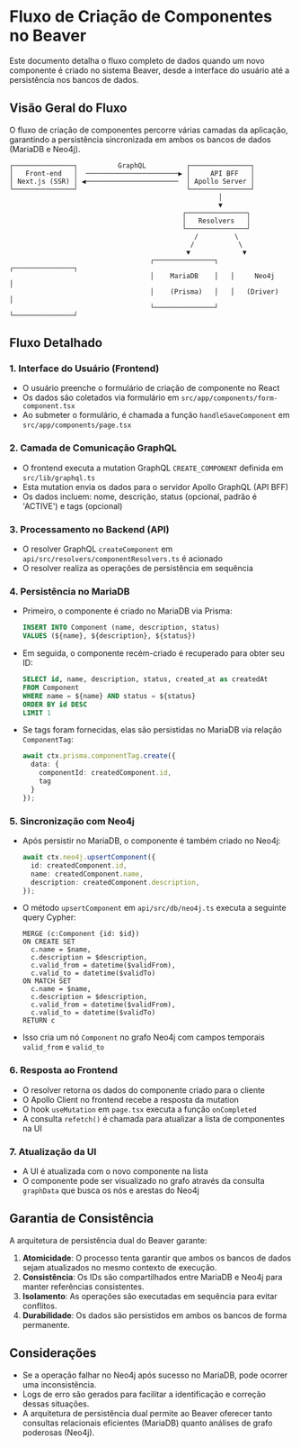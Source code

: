 # Fluxo de Criação de Componentes no Beaver

Este documento detalha o fluxo completo de dados quando um novo componente é criado no sistema Beaver, desde a interface do usuário até a persistência nos bancos de dados.

## Visão Geral do Fluxo

O fluxo de criação de componentes percorre várias camadas da aplicação, garantindo a persistência sincronizada em ambos os bancos de dados (MariaDB e Neo4j).

```
┌───────────────┐          GraphQL          ┌───────────────┐
│   Front-end   │  ───────────────────────▶ │     API BFF   │
│ Next.js (SSR) │ ◀───────────────────────  │ Apollo Server │
└───────────────┘                           └───────────────┘
                                                    │
                                                    ▼
                                           ┌───────────────┐
                                           │   Resolvers   │
                                           └───────────────┘
                                              /         \
                                             /           \
                                            ▼             ▼
                                   ┌───────────────┐   ┌───────────────┐
                                   │    MariaDB    │   │     Neo4j     │
                                   │    (Prisma)   │   │   (Driver)    │
                                   └───────────────┘   └───────────────┘
```

## Fluxo Detalhado

### 1. Interface do Usuário (Frontend)

- O usuário preenche o formulário de criação de componente no React
- Os dados são coletados via formulário em `src/app/components/form-component.tsx`
- Ao submeter o formulário, é chamada a função `handleSaveComponent` em `src/app/components/page.tsx`

### 2. Camada de Comunicação GraphQL

- O frontend executa a mutation GraphQL `CREATE_COMPONENT` definida em `src/lib/graphql.ts`
- Esta mutation envia os dados para o servidor Apollo GraphQL (API BFF)
- Os dados incluem: nome, descrição, status (opcional, padrão é 'ACTIVE') e tags (opcional)

### 3. Processamento no Backend (API)

- O resolver GraphQL `createComponent` em `api/src/resolvers/componentResolvers.ts` é acionado
- O resolver realiza as operações de persistência em sequência

### 4. Persistência no MariaDB

- Primeiro, o componente é criado no MariaDB via Prisma:
  ```sql
  INSERT INTO Component (name, description, status) 
  VALUES (${name}, ${description}, ${status})
  ```
- Em seguida, o componente recém-criado é recuperado para obter seu ID:
  ```sql
  SELECT id, name, description, status, created_at as createdAt 
  FROM Component 
  WHERE name = ${name} AND status = ${status}
  ORDER BY id DESC 
  LIMIT 1
  ```
- Se tags foram fornecidas, elas são persistidas no MariaDB via relação `ComponentTag`:
  ```typescript
  await ctx.prisma.componentTag.create({
    data: {
      componentId: createdComponent.id,
      tag
    }
  });
  ```

### 5. Sincronização com Neo4j

- Após persistir no MariaDB, o componente é também criado no Neo4j:
  ```typescript
  await ctx.neo4j.upsertComponent({
    id: createdComponent.id,
    name: createdComponent.name,
    description: createdComponent.description,
  });
  ```
- O método `upsertComponent` em `api/src/db/neo4j.ts` executa a seguinte query Cypher:
  ```cypher
  MERGE (c:Component {id: $id})
  ON CREATE SET 
    c.name = $name,
    c.description = $description,
    c.valid_from = datetime($validFrom),
    c.valid_to = datetime($validTo)
  ON MATCH SET
    c.name = $name,
    c.description = $description,
    c.valid_from = datetime($validFrom),
    c.valid_to = datetime($validTo)
  RETURN c
  ```
- Isso cria um nó `Component` no grafo Neo4j com campos temporais `valid_from` e `valid_to`

### 6. Resposta ao Frontend

- O resolver retorna os dados do componente criado para o cliente
- O Apollo Client no frontend recebe a resposta da mutation
- O hook `useMutation` em `page.tsx` executa a função `onCompleted`
- A consulta `refetch()` é chamada para atualizar a lista de componentes na UI

### 7. Atualização da UI

- A UI é atualizada com o novo componente na lista
- O componente pode ser visualizado no grafo através da consulta `graphData` que busca os nós e arestas do Neo4j

## Garantia de Consistência

A arquitetura de persistência dual do Beaver garante:

1. **Atomicidade**: O processo tenta garantir que ambos os bancos de dados sejam atualizados no mesmo contexto de execução.
2. **Consistência**: Os IDs são compartilhados entre MariaDB e Neo4j para manter referências consistentes.
3. **Isolamento**: As operações são executadas em sequência para evitar conflitos.
4. **Durabilidade**: Os dados são persistidos em ambos os bancos de forma permanente.

## Considerações

- Se a operação falhar no Neo4j após sucesso no MariaDB, pode ocorrer uma inconsistência.
- Logs de erro são gerados para facilitar a identificação e correção dessas situações.
- A arquitetura de persistência dual permite ao Beaver oferecer tanto consultas relacionais eficientes (MariaDB) quanto análises de grafo poderosas (Neo4j). 